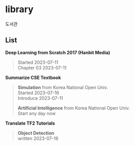# library
도서관

## List
__Deep Learning from Scratch 2017 (Hanbit Media)__  
>Started 2023-07-11    
>Chapter 03 2023-07-11  

__Summarize CSE Textbook__  
>__Simulation__ from Korea National Open Univ.  
>Started 2023-07-16  
>Introduce 2023-07-11  
>
>__Artificial Intelligence__ from Korea National Open Univ.  
>Start any day now
>
__Translate TF2 Tutorials__  
>__Object Detection__  
>written 2023-07-16
